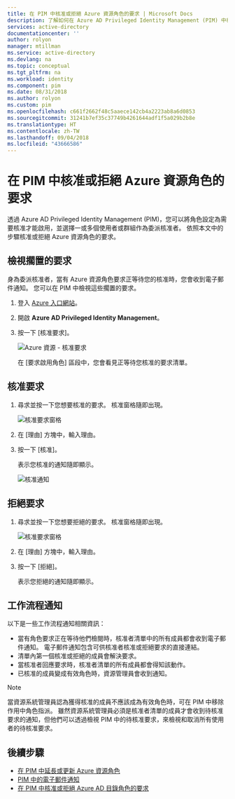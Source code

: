 ```yaml
---
title: 在 PIM 中核准或拒絕 Azure 資源角色的要求 | Microsoft Docs
description: 了解如何在 Azure AD Privileged Identity Management (PIM) 中核准或拒絕 Azure 資源角色的要求。
services: active-directory
documentationcenter: ''
author: rolyon
manager: mtillman
ms.service: active-directory
ms.devlang: na
ms.topic: conceptual
ms.tgt_pltfrm: na
ms.workload: identity
ms.component: pim
ms.date: 08/31/2018
ms.author: rolyon
ms.custom: pim
ms.openlocfilehash: c661f2662f48c5aaece142cb4a2223ab8a6d0853
ms.sourcegitcommit: 31241b7ef35c37749b4261644adf1f5a029b2b8e
ms.translationtype: HT
ms.contentlocale: zh-TW
ms.lasthandoff: 09/04/2018
ms.locfileid: "43666586"
---
```

# <a name="approve-or-deny-requests-for-azure-resource-roles-in-pim"></a>在 PIM 中核准或拒絕 Azure 資源角色的要求

透過 Azure AD Privileged Identity Management (PIM)，您可以將角色設定為需要核准才能啟用，並選擇一或多個使用者或群組作為委派核准者。 依照本文中的步驟核准或拒絕 Azure 資源角色的要求。

## <a name="view-pending-requests"></a>檢視擱置的要求

身為委派核准者，當有 Azure 資源角色要求正等待您的核准時，您會收到電子郵件通知。 您可以在 PIM 中檢視這些擱置的要求。

1. 登入 [Azure 入口網站](https://portal.azure.com/)。

1. 開啟 **Azure AD Privileged Identity Management**。

1. 按一下 [核准要求]。

    ![Azure 資源 - 核准要求](./media/pim-resource-roles-approval-workflow/resources-approve-requests.png)

    在 [要求啟用角色] 區段中，您會看見正等待您核准的要求清單。

## <a name="approve-requests"></a>核准要求

1. 尋求並按一下您想要核准的要求。 核准窗格隨即出現。

    ![核准要求窗格](./media/pim-resource-roles-approval-workflow/resources-approve-pane.png)

1. 在 [理由] 方塊中，輸入理由。

1. 按一下 [核准]。

    表示您核准的通知隨即顯示。

    ![核准通知](./media/pim-resource-roles-approval-workflow/resources-approve-notification.png)

## <a name="deny-requests"></a>拒絕要求

1. 尋求並按一下您想要拒絕的要求。 核准窗格隨即出現。

    ![核准要求窗格](./media/pim-resource-roles-approval-workflow/resources-approve-pane.png)

1. 在 [理由] 方塊中，輸入理由。

1. 按一下 [拒絕]。

    表示您拒絕的通知隨即顯示。

## <a name="workflow-notifications"></a>工作流程通知

以下是一些工作流程通知相關資訊：

- 當有角色要求正在等待他們檢閱時，核准者清單中的所有成員都會收到電子郵件通知。 電子郵件通知包含可供核准者核准或拒絕要求的直接連結。
- 清單內第一個核准或拒絕的成員會解決要求。
- 當核准者回應要求時，核准者清單的所有成員都會得知該動作。
- 已核准的成員變成有效角色時，資源管理員會收到通知。

>[!Note]
>當資源系統管理員認為獲得核准的成員不應該成為有效角色時，可在 PIM 中移除作用中角色指派。 雖然資源系統管理員必須是核准者清單的成員才會收到待核准要求的通知，但他們可以透過檢視 PIM 中的待核准要求，來檢視和取消所有使用者的待核准要求。 

## <a name="next-steps"></a>後續步驟

- [在 PIM 中延長或更新 Azure 資源角色](pim-resource-roles-renew-extend.md)
- [PIM 中的電子郵件通知](pim-email-notifications.md)
- [在 PIM 中核准或拒絕 Azure AD 目錄角色的要求](azure-ad-pim-approval-workflow.md)
